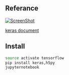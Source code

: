 ## Referance

[![ScreenShot](http://i4.buimg.com/567571/e318736060de3bda.png)](https://www.youtube.com/playlist?list=PLXO45tsB95cKhCSIgTgIfjtG5y0Bf_TIY)

[keras document](http://keras.io)

## Install 

```bash
source activate tensorflow
pip install keras,h5py
jupyternotebook
```

